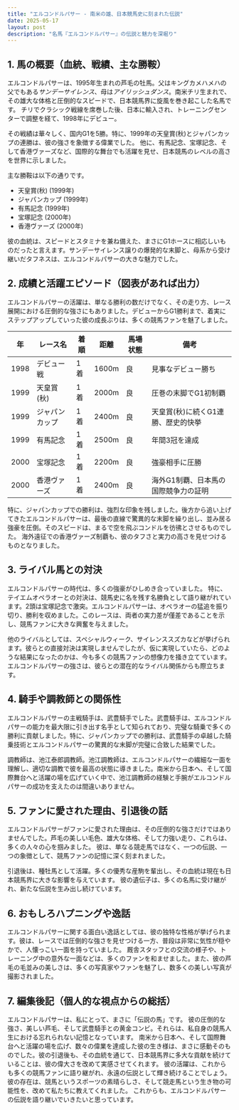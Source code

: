```yaml
---
title: "エルコンドルパサー - 南米の雄、日本競馬史に刻まれた伝説"
date: 2025-05-17
layout: post
description: "名馬『エルコンドルパサー』の伝説と魅力を深堀り"
---
```


## 1. 馬の概要（血統、戦績、主な勝鞍）

エルコンドルパサーは、1995年生まれの芦毛の牡馬。父はキングカメハメハの父でもある*サンデーサイレンス*、母は*アイリッシュダンス*。南米チリ生まれで、その雄大な体格と圧倒的なスピードで、日本競馬界に旋風を巻き起こした名馬です。  チリでクラシック戦線を席巻した後、日本に輸入され、トレーニングセンターで調整を経て、1998年にデビュー。

その戦績は華々しく、国内G1を5勝。特に、1999年の天皇賞(秋)とジャパンカップの連勝は、彼の強さを象徴する偉業でした。  他に、有馬記念、宝塚記念、そして香港ヴァーズなど、国際的な舞台でも活躍を見せ、日本競馬のレベルの高さを世界に示しました。

主な勝鞍は以下の通りです。

* 天皇賞(秋) (1999年)
* ジャパンカップ (1999年)
* 有馬記念 (1999年)
* 宝塚記念 (2000年)
* 香港ヴァーズ (2000年)


彼の血統は、スピードとスタミナを兼ね備えた、まさにG1ホースに相応しいものだったと言えます。サンデーサイレンス譲りの爆発的な末脚と、母系から受け継いだタフネスは、エルコンドルパサーの大きな魅力でした。


## 2. 成績と活躍エピソード（図表があれば出力）

エルコンドルパサーの活躍は、単なる勝利の数だけでなく、その走り方、レース展開における圧倒的な強さにもありました。デビューからG1勝利まで、着実にステップアップしていった彼の成長ぶりは、多くの競馬ファンを魅了しました。

| 年 | レース名             | 着順 | 距離 | 馬場状態 | 備考                                   |
|---|----------------------|-----|-----|---------|----------------------------------------|
| 1998 | デビュー戦           | 1着 | 1600m | 良       | 見事なデビュー勝ち                         |
| 1999 | 天皇賞(秋)           | 1着 | 2000m | 良       | 圧巻の末脚でG1初制覇                     |
| 1999 | ジャパンカップ         | 1着 | 2400m | 良       | 天皇賞(秋)に続くG1連勝、歴史的快挙      |
| 1999 | 有馬記念             | 1着 | 2500m | 良       | 年間3冠を達成                              |
| 2000 | 宝塚記念             | 1着 | 2200m | 良       | 強豪相手に圧勝                             |
| 2000 | 香港ヴァーズ           | 1着 | 2400m | 良       | 海外G1制覇、日本馬の国際競争力の証明     |


特に、ジャパンカップでの勝利は、強烈な印象を残しました。後方から追い上げてきたエルコンドルパサーは、最後の直線で驚異的な末脚を繰り出し、並み居る強豪を圧倒。そのスピードは、まるで空を飛ぶコンドルを彷彿とさせるものでした。  海外遠征での香港ヴァーズ制覇も、彼のタフさと実力の高さを見せつけるものとなりました。


## 3. ライバル馬との対決

エルコンドルパサーの時代は、多くの強豪がひしめき合っていました。  特に、テイエムオペラオーとの対決は、競馬史に名を残す名勝負として語り継がれています。2頭は宝塚記念で激突。エルコンドルパサーは、オペラオーの猛追を振り切り、勝利を収めました。このレースは、両者の実力差が僅差であることを示し、競馬ファンに大きな興奮を与えました。

他のライバルとしては、スペシャルウィーク、サイレンススズカなどが挙げられます。彼らとの直接対決は実現しませんでしたが、仮に実現していたら、どのような結果になったのかは、今も多くの競馬ファンの想像力を掻き立てています。 エルコンドルパサーの強さは、彼らとの潜在的なライバル関係からも際立ちます。


## 4. 騎手や調教師との関係性

エルコンドルパサーの主戦騎手は、武豊騎手でした。武豊騎手は、エルコンドルパサーの能力を最大限に引き出す名手として知られており、完璧な騎乗で多くの勝利に貢献しました。特に、ジャパンカップでの勝利は、武豊騎手の卓越した騎乗技術とエルコンドルパサーの驚異的な末脚が完璧に合致した結果でした。

調教師は、池江泰郎調教師。池江調教師は、エルコンドルパサーの繊細な一面を理解し、適切な調教で彼を最高の状態に導きました。南米から日本へ、そして国際舞台へと活躍の場を広げていく中で、池江調教師の経験と手腕がエルコンドルパサーの成功を支えたのは間違いありません。


## 5. ファンに愛された理由、引退後の話

エルコンドルパサーがファンに愛された理由は、その圧倒的な強さだけではありませんでした。芦毛の美しい毛色、雄大な体格、そして力強い走り、これらは、多くの人々の心を掴みました。  彼は、単なる競走馬ではなく、一つの伝説、一つの象徴として、競馬ファンの記憶に深く刻まれました。

引退後は、種牡馬として活躍。多くの優秀な産駒を輩出し、その血統は現在も日本競馬界に大きな影響を与えています。  彼の遺伝子は、多くの名馬に受け継がれ、新たな伝説を生み出し続けています。


## 6. おもしろハプニングや逸話

エルコンドルパサーに関する面白い逸話としては、彼の独特な性格が挙げられます。彼は、レースでは圧倒的な強さを見せつける一方、普段は非常に気性が穏やかで、人懐っこい一面を持っていました。  厩舎スタッフとの交流の様子や、トレーニング中の意外な一面などは、多くのファンを和ませました。また、彼の芦毛の毛並みの美しさは、多くの写真家やファンを魅了し、数多くの美しい写真が撮影されました。


## 7. 編集後記（個人的な視点からの総括）

エルコンドルパサーは、私にとって、まさに「伝説の馬」です。  彼の圧倒的な強さ、美しい芦毛、そして武豊騎手との黄金コンビ。それらは、私自身の競馬人生における忘れられない記憶となっています。  南米から日本へ、そして国際舞台へと活躍の場を広げ、数々の偉業を達成した彼の生き様は、まさに感動そのものでした。彼の引退後も、その血統を通じて、日本競馬界に多大な貢献を続けていることは、彼の偉大さを改めて実感させてくれます。  彼の活躍は、これからも多くの競馬ファンに語り継がれ、永遠の伝説として輝き続けることでしょう。  彼の存在は、競馬というスポーツの素晴らしさ、そして競走馬という生き物の可能性を、改めて私たちに教えてくれました。  これからも、エルコンドルパサーの伝説を語り継いでいきたいと思っています。
